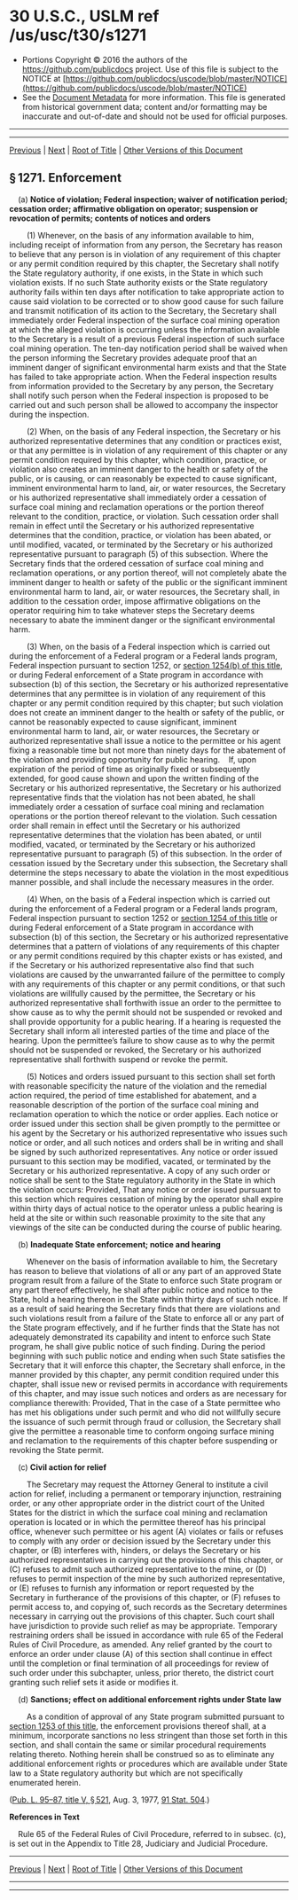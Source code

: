 ---
---

# 30 U.S.C., USLM ref /us/usc/t30/s1271

* Portions Copyright © 2016 the authors of the https://github.com/publicdocs project.
  Use of this file is subject to the NOTICE at [https://github.com/publicdocs/uscode/blob/master/NOTICE](https://github.com/publicdocs/uscode/blob/master/NOTICE)
* See the [Document Metadata](././../../../../..//README.md) for more information.
  This file is generated from historical government data; content and/or formatting may be inaccurate and out-of-date and should not be used for official purposes.

----------
----------

[Previous](./../../../../..//us/usc/t30/ch25/schV/m__us_usc_t30_s1270.md) | [Next](./../../../../..//us/usc/t30/ch25/schV/m__us_usc_t30_s1272.md) | [Root of Title](./../../../../../) | [Other Versions of this Document](https://publicdocs.github.io/go/links?ns=uslm&ref=%2Fus%2Fusc%2Ft30%2Fs1271)

## § 1271. Enforcement

    (a) __Notice of violation; Federal inspection; waiver of notification period; cessation order; affirmative obligation on operator; suspension or revocation of permits; contents of notices and orders__ 

        (1) Whenever, on the basis of any information available to him, including receipt of information from any person, the Secretary has reason to believe that any person is in violation of any requirement of this chapter or any permit condition required by this chapter, the Secretary shall notify the State regulatory authority, if one exists, in the State in which such violation exists. If no such State authority exists or the State regulatory authority fails within ten days after notification to take appropriate action to cause said violation to be corrected or to show good cause for such failure and transmit notification of its action to the Secretary, the Secretary shall immediately order Federal inspection of the surface coal mining operation at which the alleged violation is occurring unless the information available to the Secretary is a result of a previous Federal inspection of such surface coal mining operation. The ten-day notification period shall be waived when the person informing the Secretary provides adequate proof that an imminent danger of significant environmental harm exists and that the State has failed to take appropriate action. When the Federal inspection results from information provided to the Secretary by any person, the Secretary shall notify such person when the Federal inspection is proposed to be carried out and such person shall be allowed to accompany the inspector during the inspection.

        (2) When, on the basis of any Federal inspection, the Secretary or his authorized representative determines that any condition or practices exist, or that any permittee is in violation of any requirement of this chapter or any permit condition required by this chapter, which condition, practice, or violation also creates an imminent danger to the health or safety of the public, or is causing, or can reasonably be expected to cause significant, imminent environmental harm to land, air, or water resources, the Secretary or his authorized representative shall immediately order a cessation of surface coal mining and reclamation operations or the portion thereof relevant to the condition, practice, or violation. Such cessation order shall remain in effect until the Secretary or his authorized representative determines that the condition, practice, or violation has been abated, or until modified, vacated, or terminated by the Secretary or his authorized representative pursuant to paragraph (5) of this subsection. Where the Secretary finds that the ordered cessation of surface coal mining and reclamation operations, or any portion thereof, will not completely abate the imminent danger to health or safety of the public or the significant imminent environmental harm to land, air, or water resources, the Secretary shall, in addition to the cessation order, impose affirmative obligations on the operator requiring him to take whatever steps the Secretary deems necessary to abate the imminent danger or the significant environmental harm.

        (3) When, on the basis of a Federal inspection which is carried out during the enforcement of a Federal program or a Federal lands program, Federal inspection pursuant to section 1252, or [section 1254(b) of this title][/us/usc/t30/s1254/b], or during Federal enforcement of a State program in accordance with subsection (b) of this section, the Secretary or his authorized representative determines that any permittee is in violation of any requirement of this chapter or any permit condition required by this chapter; but such violation does not create an imminent danger to the health or safety of the public, or cannot be reasonably expected to cause significant, imminent environmental harm to land, air, or water resources, the Secretary or authorized representative shall issue a notice to the permittee or his agent fixing a reasonable time but not more than ninety days for the abatement of the violation and providing opportunity for public hearing.    If, upon expiration of the period of time as originally fixed or subsequently extended, for good cause shown and upon the written finding of the Secretary or his authorized representative, the Secretary or his authorized representative finds that the violation has not been abated, he shall immediately order a cessation of surface coal mining and reclamation operations or the portion thereof relevant to the violation. Such cessation order shall remain in effect until the Secretary or his authorized representative determines that the violation has been abated, or until modified, vacated, or terminated by the Secretary or his authorized representative pursuant to paragraph (5) of this subsection. In the order of cessation issued by the Secretary under this subsection, the Secretary shall determine the steps necessary to abate the violation in the most expeditious manner possible, and shall include the necessary measures in the order.

        (4) When, on the basis of a Federal inspection which is carried out during the enforcement of a Federal program or a Federal lands program, Federal inspection pursuant to section 1252 or [section 1254 of this title][/us/usc/t30/s1254] or during Federal enforcement of a State program in accordance with subsection (b) of this section, the Secretary or his authorized representative determines that a pattern of violations of any requirements of this chapter or any permit conditions required by this chapter exists or has existed, and if the Secretary or his authorized representative also find that such violations are caused by the unwarranted failure of the permittee to comply with any requirements of this chapter or any permit conditions, or that such violations are willfully caused by the permittee, the Secretary or his authorized representative shall forthwith issue an order to the permittee to show cause as to why the permit should not be suspended or revoked and shall provide opportunity for a public hearing. If a hearing is requested the Secretary shall inform all interested parties of the time and place of the hearing. Upon the permittee’s failure to show cause as to why the permit should not be suspended or revoked, the Secretary or his authorized representative shall forthwith suspend or revoke the permit.

        (5) Notices and orders issued pursuant to this section shall set forth with reasonable specificity the nature of the violation and the remedial action required, the period of time established for abatement, and a reasonable description of the portion of the surface coal mining and reclamation operation to which the notice or order applies. Each notice or order issued under this section shall be given promptly to the permittee or his agent by the Secretary or his authorized representative who issues such notice or order, and all such notices and orders shall be in writing and shall be signed by such authorized representatives. Any notice or order issued pursuant to this section may be modified, vacated, or terminated by the Secretary or his authorized representative. A copy of any such order or notice shall be sent to the State regulatory authority in the State in which the violation occurs: Provided, That any notice or order issued pursuant to this section which requires cessation of mining by the operator shall expire within thirty days of actual notice to the operator unless a public hearing is held at the site or within such reasonable proximity to the site that any viewings of the site can be conducted during the course of public hearing.

    (b) __Inadequate State enforcement; notice and hearing__ 

        Whenever on the basis of information available to him, the Secretary has reason to believe that violations of all or any part of an approved State program result from a failure of the State to enforce such State program or any part thereof effectively, he shall after public notice and notice to the State, hold a hearing thereon in the State within thirty days of such notice. If as a result of said hearing the Secretary finds that there are violations and such violations result from a failure of the State to enforce all or any part of the State program effectively, and if he further finds that the State has not adequately demonstrated its capability and intent to enforce such State program, he shall give public notice of such finding. During the period beginning with such public notice and ending when such State satisfies the Secretary that it will enforce this chapter, the Secretary shall enforce, in the manner provided by this chapter, any permit condition required under this chapter, shall issue new or revised permits in accordance with requirements of this chapter, and may issue such notices and orders as are necessary for compliance therewith: Provided, That in the case of a State permittee who has met his obligations under such permit and who did not willfully secure the issuance of such permit through fraud or collusion, the Secretary shall give the permittee a reasonable time to conform ongoing surface mining and reclamation to the requirements of this chapter before suspending or revoking the State permit.

    (c) __Civil action for relief__ 

        The Secretary may request the Attorney General to institute a civil action for relief, including a permanent or temporary injunction, restraining order, or any other appropriate order in the district court of the United States for the district in which the surface coal mining and reclamation operation is located or in which the permittee thereof has his principal office, whenever such permittee or his agent (A) violates or fails or refuses to comply with any order or decision issued by the Secretary under this chapter, or (B) interferes with, hinders, or delays the Secretary or his authorized representatives in carrying out the provisions of this chapter, or (C) refuses to admit such authorized representative to the mine, or (D) refuses to permit inspection of the mine by such authorized representative, or (E) refuses to furnish any information or report requested by the Secretary in furtherance of the provisions of this chapter, or (F) refuses to permit access to, and copying of, such records as the Secretary determines necessary in carrying out the provisions of this chapter. Such court shall have jurisdiction to provide such relief as may be appropriate. Temporary restraining orders shall be issued in accordance with rule 65 of the Federal Rules of Civil Procedure, as amended. Any relief granted by the court to enforce an order under clause (A) of this section shall continue in effect until the completion or final termination of all proceedings for review of such order under this subchapter, unless, prior thereto, the district court granting such relief sets it aside or modifies it.

    (d) __Sanctions; effect on additional enforcement rights under State law__ 

        As a condition of approval of any State program submitted pursuant to [section 1253 of this title][/us/usc/t30/s1253], the enforcement provisions thereof shall, at a minimum, incorporate sanctions no less stringent than those set forth in this section, and shall contain the same or similar procedural requirements relating thereto. Nothing herein shall be construed so as to eliminate any additional enforcement rights or procedures which are available under State law to a State regulatory authority but which are not specifically enumerated herein.

([Pub. L. 95–87, title V, § 521][/us/pl/95/87/s521], Aug. 3, 1977, [91 Stat. 504][/us/stat/91/504].)

 __References in Text__ 

    Rule 65 of the Federal Rules of Civil Procedure, referred to in subsec. (c), is set out in the Appendix to Title 28, Judiciary and Judicial Procedure.

----------

[Previous](./../../../../..//us/usc/t30/ch25/schV/m__us_usc_t30_s1270.md) | [Next](./../../../../..//us/usc/t30/ch25/schV/m__us_usc_t30_s1272.md) | [Root of Title](./../../../../../) | [Other Versions of this Document](https://publicdocs.github.io/go/links?ns=uslm&ref=%2Fus%2Fusc%2Ft30%2Fs1271)

----------
----------

[/us/usc/t30/s1254/b]: https://publicdocs.github.io/go/links?ns=uslm&ref=%2Fus%2Fusc%2Ft30%2Fs1254%2Fb
[/us/usc/t30/s1254]: https://publicdocs.github.io/go/links?ns=uslm&ref=%2Fus%2Fusc%2Ft30%2Fs1254
[/us/usc/t30/s1253]: https://publicdocs.github.io/go/links?ns=uslm&ref=%2Fus%2Fusc%2Ft30%2Fs1253
[/us/pl/95/87/s521]: https://publicdocs.github.io/go/links?ns=uslm&ref=%2Fus%2Fpl%2F95%2F87%2Fs521
[/us/stat/91/504]: https://publicdocs.github.io/go/links?ns=uslm&ref=%2Fus%2Fstat%2F91%2F504



